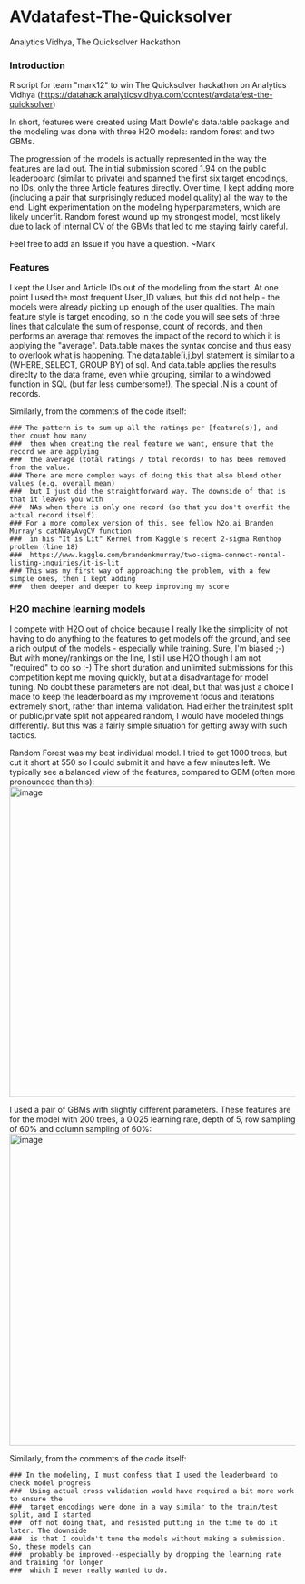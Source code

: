 # AVdatafest-The-Quicksolver
Analytics Vidhya, The Quicksolver Hackathon

### Introduction
R script for team "mark12" to win The Quicksolver hackathon on Analytics Vidhya (https://datahack.analyticsvidhya.com/contest/avdatafest-the-quicksolver)

In short, features were created using Matt Dowle's data.table package and the modeling was done with three H2O models: random forest and two GBMs.

The progression of the models is actually represented in the way the features are laid out. The initial submission scored 1.94 on the public leaderboard (similar to private) and spanned the first six target encodings, no IDs, only the three Article features directly. Over time, I kept adding more (including a pair that surprisingly reduced model quality) all the way to the end. Light experimentation on the modeling hyperparameters, which are likely underfit. Random forest wound up my strongest model, most likely due to lack of internal CV of the GBMs that led to me staying fairly careful.

Feel free to add an Issue if you have a question.
~Mark

### Features
I kept the User and Article IDs out of the modeling from the start. At one point I used the most frequent User_ID values, but this did not help - the models were already picking up enough of the user qualities. The main feature style is target encoding, so in the code you will see sets of three lines that calculate the sum of response, count of records, and then performs an average that removes the impact of the record to which it is applying the "average". Data.table makes the syntax concise and thus easy to overlook what is happening.
The data.table[i,j,by] statement is similar to a (WHERE, SELECT, GROUP BY) of sql. And data.table applies the results direclty to the data frame, even while grouping, similar to a windowed function in SQL (but far less cumbersome!). The special .N is a count of records.

Similarly, from the comments of the code itself:
```
### The pattern is to sum up all the ratings per [feature(s)], and then count how many
###  then when creating the real feature we want, ensure that the record we are applying
###  the average (total ratings / total records) to has been removed from the value.
### There are more complex ways of doing this that also blend other values (e.g. overall mean)
###  but I just did the straightforward way. The downside of that is that it leaves you with
###  NAs when there is only one record (so that you don't overfit the actual record itself).
### For a more complex version of this, see fellow h2o.ai Branden Murray's catNWayAvgCV function 
###  in his "It is Lit" Kernel from Kaggle's recent 2-sigma Renthop problem (line 18)
###  https://www.kaggle.com/brandenkmurray/two-sigma-connect-rental-listing-inquiries/it-is-lit
### This was my first way of approaching the problem, with a few simple ones, then I kept adding
###  them deeper and deeper to keep improving my score
```

### H2O machine learning models
I compete with H2O out of choice because I really like the simplicity of not having to do anything to the features to get models off the ground, and see a rich output of the models - especially while training. Sure, I'm biased ;-) But with money/rankings on the line, I still use H2O though I am not "required" to do so :-)
The short duration and unlimited submissions for this competition kept me moving quickly, but at a disadvantage for model tuning. No doubt these parameters are not ideal, but that was just a choice I made to keep the leaderboard as my improvement focus and iterations extremely short, rather than internal validation. Had either the train/test split or public/private split not appeared random, I would have modeled things differently. But this was a fairly simple situation for getting away with such tactics.

Random Forest was my best individual model. I tried to get 1000 trees, but cut it short at 550 so I could submit it and have a few minutes left. We typically see a balanced view of the features, compared to GBM (often more pronounced than this):
<img width="547" alt="image" src="https://cloud.githubusercontent.com/assets/2976822/25575196/a7f5e9c4-2e1a-11e7-95dc-8fc51c67dcd5.png">

I used a pair of GBMs with slightly different parameters. These features are for the model with 200 trees, a 0.025 learning rate, depth of 5, row sampling of 60% and column sampling of 60%:
<img width="550" alt="image" src="https://cloud.githubusercontent.com/assets/2976822/25575206/bab3885a-2e1a-11e7-8da3-f6c627df4b39.png">

Similarly, from the comments of the code itself:
```
### In the modeling, I must confess that I used the leaderboard to check model progress
###  Using actual cross validation would have required a bit more work to ensure the 
###  target encodings were done in a way similar to the train/test split, and I started 
###  off not doing that, and resisted putting in the time to do it later. The downside
###  is that I couldn't tune the models without making a submission. So, these models can
###  probably be improved--especially by dropping the learning rate and training for longer
###  which I never really wanted to do.
```
